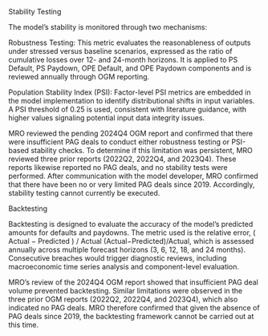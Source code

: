 Stability Testing

The model’s stability is monitored through two mechanisms:

Robustness Testing: This metric evaluates the reasonableness of outputs under stressed versus baseline scenarios, expressed as the ratio of cumulative losses over 12- and 24-month horizons. It is applied to PS Default, PS Paydown, OPE Default, and OPE Paydown components and is reviewed annually through OGM reporting.

Population Stability Index (PSI): Factor-level PSI metrics are embedded in the model implementation to identify distributional shifts in input variables. A PSI threshold of 0.25 is used, consistent with literature guidance, with higher values signaling potential input data integrity issues.

MRO reviewed the pending 2024Q4 OGM report and confirmed that there were insufficient PAG deals to conduct either robustness testing or PSI-based stability checks. To determine if this limitation was persistent, MRO reviewed three prior reports (2022Q2, 2022Q4, and 2023Q4). These reports likewise reported no PAG deals, and no stability tests were performed. After communication with the model developer, MRO confirmed that there have been no or very limited PAG deals since 2019. Accordingly, stability testing cannot currently be executed.

Backtesting

Backtesting is designed to evaluate the accuracy of the model’s predicted amounts for defaults and paydowns. The metric used is the relative error, 
(
Actual
−
Predicted
)
/
Actual
(Actual−Predicted)/Actual, which is assessed annually across multiple forecast horizons (3, 6, 12, 18, and 24 months). Consecutive breaches would trigger diagnostic reviews, including macroeconomic time series analysis and component-level evaluation.

MRO’s review of the 2024Q4 OGM report showed that insufficient PAG deal volume prevented backtesting. Similar limitations were observed in the three prior OGM reports (2022Q2, 2022Q4, and 2023Q4), which also indicated no PAG deals. MRO therefore confirmed that given the absence of PAG deals since 2019, the backtesting framework cannot be carried out at this time.
